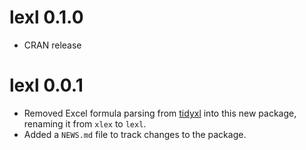 # lexl 0.1.0

* CRAN release

# lexl 0.0.1

* Removed Excel formula parsing from [tidyxl](https://nacnudus.github.io/tidyxl)
  into this new package, renaming it from `xlex` to `lexl`.
* Added a `NEWS.md` file to track changes to the package.
